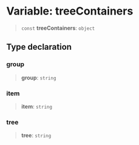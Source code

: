 # Variable: treeContainers

> `const` **treeContainers**: `object`

## Type declaration

### group

> **group**: `string`

### item

> **item**: `string`

### tree

> **tree**: `string`
